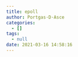 ```yaml
---
title: epoll
author: Portgas·D·Asce
categories:
  - []
tags:
  - null
date: 2021-03-16 14:58:16
---
```


<!--more-->

